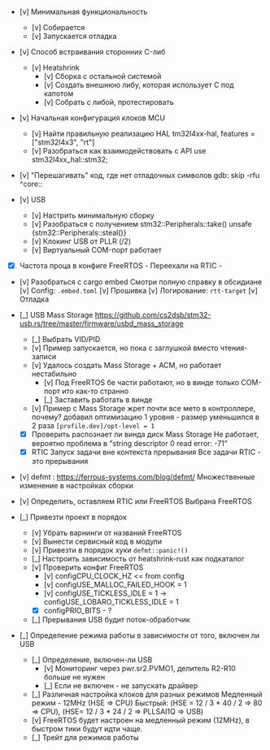 * [v] Минимальная функциональность
    * [v] Собирается
    * [v] Запускается отладка
* [v] Способ встраивания сторонних C-либ
    * [v] Heatshrink
        * [v] Сборка с остальной системой
        * [v] Создать внешнюю либу, которая использует C под капотом
        * [v] Собрать с либой, протестировать
* [v] Начальная конфигурация клоков MCU
    * [v] Найти правильную реализацию HAL
        tm32l4xx-hal, features = ["stm32l4x3", "rt"]
    * [v] Разобраться как взаимодействовать с API
        use stm32l4xx_hal::stm32;

* [v] "Перешагивать" код, где нет отладочных символов
    gdb: skip -rfu ^core::

* [v] USB
    * [v] Настрить минимальную сборку
    * [v] Разобраться с получением stm32::Peripherals::take()
        unsafe {stm32::Peripherals::steal()}
    * [v] Клокинг USB от PLLR (/2)
    * [v] Виртуальный COM-порт работает

* [x] Частота проца в конфиге FreeRTOS
    \- Переехали на RTIC \-

* [v] Разобраться с cargo embed
    Смотри полную справку в обсидиане
    [v] Config: `.embed.toml`
    [v] Прошивка
    [v] Логирование: `rtt-target`
    [v] Отладка

* [_] USB Mass Storage
    https://github.com/cs2dsb/stm32-usb.rs/tree/master/firmware/usbd_mass_storage
    * [_] Выбрать VID/PID
    * [v] Пример запускается, но пока с заглушкой вместо чтения-записи
    * [v] Удалось создать Mass Storage + ACM, но работает нестабильно
        * [v] Под FreeRTOS бе части работают, но в винде только COM-порт ито как-то странно
        * [_] Заставить работать в винде
    * [v] Пример c Mass Storage жрет почти все мето в контроллере, почему?
        добавил оптимизацию 1 уровня - размер уменьшился в 2 раза `[profile.dev]/opt-level = 1`
    * [x] Проверить распознает ли винда диск Mass Storage
        Не работает, вероятно проблема в "string descriptor 0 read error: -71"
    * [x] RTIC Запуск задачи вне контекста прерывания
        Все задачи RTIC - это прерывания

* [v] defmt : https://ferrous-systems.com/blog/defmt/
    Множественные изменение в настройках сборки

* [v] Определить, оставляем RTIC или FreeRTOS 
    Выбрана FreeRTOS

* [_] Привезти проект в порядок
    * [v] Убрать варнинги от названий FreeRTOS
    * [v] Вынести сервисный код в модули
    * [v] Привезти в порядок хуки `defmt::panic!()`
    * [_] Настроить зависимость от heatshrink-rust как подкаталог
    * [v] Проверить конфиг FreeRTOS
        * [v] configCPU_CLOCK_HZ <= from config
        * [v] configUSE_MALLOC_FAILED_HOOK = 1
        * [v] configUSE_TICKLESS_IDLE = 1 -> configUSE_LOBARO_TICKLESS_IDLE = 1
        * [x] configPRIO_BITS - ?
    * [_] Прерывания USB будит поток-обработчик

* [_] Определение режима работы в зависимости от того, включен ли USB
    * [_] Определение, включен-ли USB
        * [v] Мониторинг через pwr.sr2.PVMO1, делитель R2-R10 больше не нужен
        * [_] Если не включен - не запускать драйвер
    * [_] Различная настройка клоков для разных режимов
        Медленный режим - 12MHz (HSE => CPU) 
        Быстрый: (HSE = 12 / 3 * 40 / 2 => 80 => CPU), (HSE= 12 / 3 * 24 / 2 => PLLSAI1Q => USB)
    * [v] FreeRTOS будет настроен на медленный режим (12MHz), в быстром тики будут идти чаще.
    * [_] Трейт для режимов работы